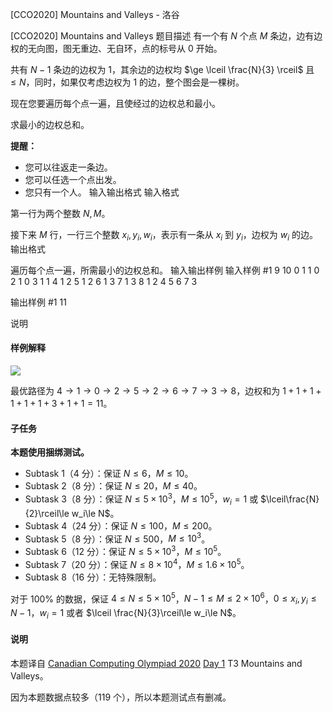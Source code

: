 



[CCO2020] Mountains and Valleys - 洛谷














[CCO2020] Mountains and Valleys
题目描述
有一个有 $N$ 个点 $M$ 条边，边有边权的无向图，图无重边、无自环，点的标号从 $0$ 开始。

共有 $N-1$ 条边的边权为 $1$，其余边的边权均 $\ge \lceil \frac{N}{3} \rceil$ 且 $\le N$，同时，如果仅考虑边权为 $1$ 的边，整个图会是一棵树。

现在您要遍历每个点一遍，且使经过的边权总和最小。

求最小的边权总和。

**提醒：**
- 您可以往返走一条边。
- 您可以任选一个点出发。
- 您只有一个人。
输入输出格式
输入格式

第一行为两个整数 $N,M$。

接下来 $M$ 行，一行三个整数 $x_i,y_i,w_i$，表示有一条从 $x_i$ 到 $y_i$，边权为 $w_i$ 的边。
输出格式

遍历每个点一遍，所需最小的边权总和。
输入输出样例
输入样例 #1
9 10
0 1 1
0 2 1
0 3 1
1 4 1
2 5 1
2 6 1
3 7 1
3 8 1
2 4 5
6 7 3

输出样例 #1
11

说明
#### 样例解释
![](https://cdn.luogu.com.cn/upload/image_hosting/5ftpjk6m.png?x-oss-process=image/resize,m_lfit,h_1700,w_2250)

最优路径为 $4\to 1\to 0\to 2\to 5\to 2\to 6\to 7\to 3\to 8$，边权和为 $1+1+1+1+1+1+3+1+1=11$。

#### 子任务
**本题使用捆绑测试。**
- Subtask 1（$4$ 分）：保证 $N\le 6$，$M\le 10$。
- Subtask 2（$8$ 分）：保证 $N\le 20$，$M\le 40$。
- Subtask 3（$8$ 分）：保证 $N\le 5\times 10^3$，$M\le 10^5$，$w_i=1$ 或 $\lceil\frac{N}{2}\rceil\le w_i\le N$。
- Subtask 4（$24$ 分）：保证 $N\le 100$，$M\le 200$。
- Subtask 5（$8$ 分）：保证 $N\le 500$，$M\le 10^3$。
- Subtask 6（$12$ 分）：保证 $N\le 5\times 10^3$，$M\le 10^5$。
- Subtask 7（$20$ 分）：保证 $N\le 8\times 10^4$，$M\le 1.6\times 10^5$。
- Subtask 8（$16$ 分）：无特殊限制。

对于 $100\%$ 的数据，保证 $4\le N\le 5\times 10^5$，$N-1 \le M\le 2\times 10^6$，$0\le x_i,y_i\le N-1$，$w_i=1$ 或者 $\lceil \frac{N}{3}\rceil\le w_i\le N$。

#### 说明
本题译自 [Canadian Computing Olympiad 2020](https://cemc.math.uwaterloo.ca/contests/computing/2020/index.html) [Day 1](https://cemc.math.uwaterloo.ca/contests/computing/2020/cco/day1.pdf) T3 Mountains and Valleys。

因为本题数据点较多（$119$ 个），所以本题测试点有删减。






